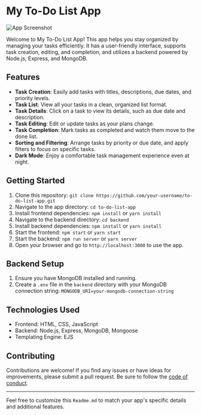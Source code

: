 # My To-Do List App

![App Screenshot](screenshot.png)

Welcome to My To-Do List App! This app helps you stay organized by managing your tasks efficiently. It has a user-friendly interface, supports task creation, editing, and completion, and utilizes a backend powered by Node.js, Express, and MongoDB.

## Features

- **Task Creation**: Easily add tasks with titles, descriptions, due dates, and priority levels.
- **Task List**: View all your tasks in a clean, organized list format.
- **Task Details**: Click on a task to view its details, such as due date and description.
- **Task Editing**: Edit or update tasks as your plans change.
- **Task Completion**: Mark tasks as completed and watch them move to the done list.
- **Sorting and Filtering**: Arrange tasks by priority or due date, and apply filters to focus on specific tasks.
- **Dark Mode**: Enjoy a comfortable task management experience even at night.

## Getting Started

1. Clone this repository: `git clone https://github.com/your-username/to-do-list-app.git`
2. Navigate to the app directory: `cd to-do-list-app`
3. Install frontend dependencies: `npm install` or `yarn install`
4. Navigate to the backend directory: `cd backend`
5. Install backend dependencies: `npm install` or `yarn install`
6. Start the frontend: `npm start` or `yarn start`
7. Start the backend: `npm run server` or `yarn server`
8. Open your browser and go to `http://localhost:3000` to use the app.

## Backend Setup

1. Ensure you have MongoDB installed and running.
2. Create a `.env` file in the `backend` directory with your MongoDB connection string: `MONGODB_URI=your-mongodb-connection-string`

## Technologies Used

- Frontend: HTML, CSS, JavaScript
- Backend: Node.js, Express, MongoDB, Mongoose
- Templating Engine: EJS

## Contributing

Contributions are welcome! If you find any issues or have ideas for improvements, please submit a pull request. Be sure to follow the [code of conduct](CODE_OF_CONDUCT.md).

---

Feel free to customize this `Readme.md` to match your app's specific details and additional features.
